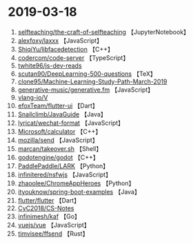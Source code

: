 # 2019-03-18

1. [selfteaching/the-craft-of-selfteaching](https://github.com/selfteaching/the-craft-of-selfteaching) 【JupyterNotebook】
2. [alexfoxy/laxxx](https://github.com/alexfoxy/laxxx) 【JavaScript】
3. [ShiqiYu/libfacedetection](https://github.com/ShiqiYu/libfacedetection) 【C++】
4. [codercom/code-server](https://github.com/codercom/code-server) 【TypeScript】
5. [twhite96/js-dev-reads](https://github.com/twhite96/js-dev-reads) 
6. [scutan90/DeepLearning-500-questions](https://github.com/scutan90/DeepLearning-500-questions) 【TeX】
7. [clone95/Machine-Learning-Study-Path-March-2019](https://github.com/clone95/Machine-Learning-Study-Path-March-2019) 
8. [generative-music/generative.fm](https://github.com/generative-music/generative.fm) 【JavaScript】
9. [vlang-io/V](https://github.com/vlang-io/V) 
10. [efoxTeam/flutter-ui](https://github.com/efoxTeam/flutter-ui) 【Dart】
11. [Snailclimb/JavaGuide](https://github.com/Snailclimb/JavaGuide) 【Java】
12. [lyricat/wechat-format](https://github.com/lyricat/wechat-format) 【JavaScript】
13. [Microsoft/calculator](https://github.com/Microsoft/calculator) 【C++】
14. [mozilla/send](https://github.com/mozilla/send) 【JavaScript】
15. [marcan/takeover.sh](https://github.com/marcan/takeover.sh) 【Shell】
16. [godotengine/godot](https://github.com/godotengine/godot) 【C++】
17. [PaddlePaddle/LARK](https://github.com/PaddlePaddle/LARK) 【Python】
18. [infinitered/nsfwjs](https://github.com/infinitered/nsfwjs) 【JavaScript】
19. [zhaoolee/ChromeAppHeroes](https://github.com/zhaoolee/ChromeAppHeroes) 【Python】
20. [ityouknow/spring-boot-examples](https://github.com/ityouknow/spring-boot-examples) 【Java】
21. [flutter/flutter](https://github.com/flutter/flutter) 【Dart】
22. [CyC2018/CS-Notes](https://github.com/CyC2018/CS-Notes) 
23. [infinimesh/kaf](https://github.com/infinimesh/kaf) 【Go】
24. [vuejs/vue](https://github.com/vuejs/vue) 【JavaScript】
25. [timvisee/ffsend](https://github.com/timvisee/ffsend) 【Rust】
